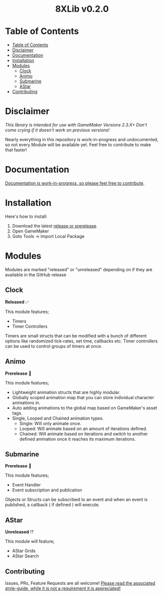 
<div align=center>  <h1> 8XLib v0.2.0 </h1>  </div>

# Table of Contents

- [Table of Contents](#table-of-contents)
- [Disclaimer](#disclaimer)
- [Documentation](#documentation)
- [Installation](#installation)
- [Modules](#modules)
  - [Clock](#clock)
  - [Animo](#animo)
  - [Submarine](#submarine)
  - [AStar](#astar)
- [Contributing](#contributing)

# Disclaimer
<i>This library is intended for use with GameMaker Versions 2.3.X+ Don't come crying if it doesn't work on previous versions!</i>

Nearly everything in this repository is work-in-progress and undocumented, so not every Module will be available yet. Feel free to contribute to make that faster!

# Documentation
[Documentation is work-in-progress, so please feel free to contribute](https://github.com/Dappermang/8XLib/wiki)</link>.

# Installation
Here's how to install:
1. Download the latest <link>[release or prerelease](https://github.com/Dappermang/8XLib/releases)</link>.
2. Open GameMaker
3. Goto Tools -> Import Local Package

# Modules
Modules are marked "released" or "unreleased" depending on if they are available in the GitHub release

## Clock
**Released** :white_check_mark:

This module features;
- Timers
- Timer Controllers

Timers are small structs that can be modified with a bunch of different options like randomized tick-rates, set time, callbacks etc.
Timer controllers can be used to control groups of timers at once.

## Animo
**Prerelease** :hammer:

This module features;
- Lightweight animation structs that are highly modular.
- Globally scoped animation map that you can store individual character animations in.
- Auto adding animations to the global map based on GameMaker's asset tags.
- Single, Looped and Chained animation types.
	- Single: Will only animate once.
	- Looped: Will animate based on an amount of iterations defined.
	- Chained: Will animate based on iterations and switch to another defined animation once it reaches its maximum iterations.

## Submarine
**Prerelease** :hammer:

This module features;
- Event Handler
- Event subscription and publication

Objects or Structs can be subscribed to an event and when an event is published, a callback ( if defined ) will execute.

## AStar
**Unreleased** :interrobang:

This module will feature;
- AStar Grids
- AStar Search

## Contributing
Issues, PRs, Feature Requests are all welcome!
[Please read the associated style-guide, while it is not a requirement it is appreciated!](https://github.com/Dappermang/8XLib/blob/release/CONTRIBUTING.md)
